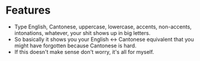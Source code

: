 # Features

* Type English, Cantonese, uppercase, lowercase, accents, non-accents, intonations, whatever, your shit shows up in big letters.
* So basically it shows you your English <-> Cantonese equivalent that you might have forgotten because Cantonese is hard.
* If this doesn't make sense don't worry, it's all for myself.
